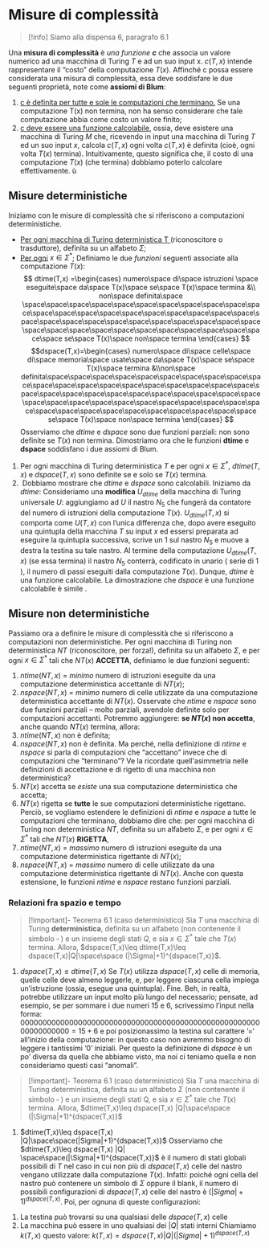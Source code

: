 # Misure di complessità
>[!info]
>Siamo alla dispensa 6, paragrafo 6.1

Una **misura di complessità** è *una funzione **c*** che associa un valore numerico ad una macchina di Turing $T$ e ad un suo input x.
$c(T,x)$ intende rappresentare il “costo” della computazione $T(x)$.
Affinché c possa essere considerata una misura di complessità, essa deve soddisfare le due seguenti proprietà, note come **assiomi di Blum**: 
1) <u>c è definita per tutte e sole le computazioni che terminano.</u> Se una computazione T(x) non termina, non ha senso considerare che tale computazione abbia come costo un valore finito; 
2) <u>c deve essere una funzione calcolabile</u>, ossia, deve esistere una macchina di Turing $M$ che, ricevendo in input una macchina di Turing $T$ ed un suo input $x$, calcola $c(T,x)$ ogni volta $c(T,x)$ è definita (cioè, ogni volta $T(x)$ termina). 
Intuitivamente, questo significa che, il costo di una computazione $T(x)$ (che termina) dobbiamo poterlo calcolare effettivamente. ù
## Misure deterministiche
Iniziamo con le misure di complessità che si riferiscono a computazioni deterministiche.
- <u>Per ogni macchina di Turing deterministica T </u> (riconoscitore o trasduttore), definita su un alfabeto $\Sigma$; 
- <u>Per ogni</u> $x\in\Sigma^*$; 
Definiamo le due *funzioni* seguenti associate alla computazione $T(x)$: 																					
$$
dtime(T,x) =\begin{cases} 
numero\space di\space istruzioni \space eseguite\space da\space T(x)\space se\space T(x)\space termina &\\
non\space definita\space \space\space\space\space\space\space\space\space\space\space\space\space\space\space\space\space\space\space\space\space\space\space\space\space\space\space\space\space\space\space\space\space\space\space\space\space\space\space\space\space\space\space\space\space se\space T(x)\space non\space termina
\end{cases} $$
$$dspace(T,x)=\begin{cases}
numero\space di\space celle\space di\space memoria\space usate\space da\space T(x)\space se\space T(x)\space termina &\\non\space definita\space\space\space\space\space\space\space\space\space\space\space\space\space\space\space\space\space\space\space\space\space\space\space\space\space\space\space\space\space\space\space\space\space\space\space\space\space\space\space\space\space\space\space\space\space\space\space\space\space\space\space\space se\space T(x)\space non\space termina
\end{cases}
$$
Osserviamo che $dtime$ e $dspace$ sono due funzioni parziali: non sono definite se $T(x)$ non termina.
Dimostriamo ora che le funzioni **dtime** e **dspace** soddisfano i due assiomi di Blum. 
1) Per ogni macchina di Turing deterministica $T$ e per ogni $x\in\Sigma^*$, $dtime(T,x)$ e $dspace(T,x)$ sono definite se e solo se $T(x)$ termina. 
2)  Dobbiamo mostrare che $dtime$ e $dspace$ sono calcolabili. 
Iniziamo da $dtime$:
Consideriamo una **modifica** $U_{dtime}$ della macchina di Turing universale $U$: 
aggiungiamo ad $U$ il nastro $N_5$ che fungerà da contatore del numero di istruzioni della computazione $T(x)$.
$U_{dtime}(T,x)$ si comporta come $U(T,x)$ con l’unica differenza che, dopo avere eseguito una quintupla della macchina $T$ su input $x$ ed essersi preparata ad eseguire la quintupla successiva, scrive un 1 sul nastro $N_5$ e muove a destra la testina su tale nastro. 
Al termine della computazione $U_{dtime}(T,x)$ (se essa termina) il nastro $N_5$ conterrà, codificato in unario ( serie di 1 ), il numero di passi eseguiti dalla computazione $T(x)$. Dunque, $dtime$ è una funzione calcolabile. 
La dimostrazione che $dspace$ è una funzione calcolabile è simile .
## Misure non deterministiche
Passiamo ora a definire  le misure di complessità che si riferiscono a computazioni non deterministiche. Per ogni macchina di Turing non deterministica $NT$ (riconoscitore, per forza!), definita su un alfabeto $\Sigma$, e per ogni $x\in\Sigma^*$ tali che $NT(x)$ **ACCETTA**, definiamo le due funzioni seguenti: 
1. $ntime(NT,x)$ = *minimo* numero di istruzioni eseguite da una computazione deterministica accettante di  $NT(x)$; 
2. $nspace(NT,x)$ = *minimo* numero di celle utilizzate da una computazione deterministica accettante di $NT(x)$.
Osservate che $ntime$ e $nspace$ sono due funzioni parziali – molto parziali, avendole definite solo per computazioni accettanti.
Potremmo aggiungere: **se $NT(x)$ non accetta**, anche quando $NT(x)$ termina, allora:
1. $ntime(NT,x)$ non è definita;
2. $nspace(NT,x)$ non è definita.
Ma perché, nella definizione di $ntime$ e $nspace$ si parla di  computazioni che “accettano” invece che di computazioni che “terminano”?
Ve la ricordate quell'asimmetria nelle definizioni di accettazione e di rigetto di una macchina non deterministica?
1. $NT(x)$ accetta se *esiste* una sua computazione deterministica che accetta;
2. $NT(x)$ rigetta se **tutte** le sue computazioni deterministiche rigettano.
Perciò, se vogliamo estendere le definizioni di $ntime$ e $nspace$ a tutte le computazioni che terminano, dobbiamo dire che: per ogni macchina di Turing non deterministica $NT$, definita su un alfabeto $\Sigma$, e per ogni $x\in\Sigma^*$ tali che $NT(x)$ **RIGETTA**, 
1. $ntime(NT,x)$ = *massimo* numero di istruzioni eseguite da una computazione deterministica rigettante di $NT(x)$; 
2. $nspace(NT,x)$ = *massimo* numero di celle utilizzate da una computazione deterministica rigettante di $NT(x)$.
Anche con questa estensione, le funzioni $ntime$ e $nspace$ restano funzioni parziali.
### Relazioni fra spazio e tempo
>[!important]- Teorema 6.1 (caso deterministico) 
>Sia $T$ una macchina di Turing **deterministica**, definita su un alfabeto  (non contenente il simbolo $\square$ ) e un insieme degli stati $Q$, e sia $x\in\Sigma^*$  tale che $T(x)$ termina. Allora,
>$dspace(T,x)\leq dtime(T,x)\leq dspace(T,x)|Q|\space\space (|\Sigma|+1)^{dspace(T,x)}$. 

1) $dspace(T,x)\leq dtime(T,x)$
Se $T(x)$ utilizza $dspace(T,x)$ celle di memoria, quelle celle deve almeno leggerle, e, per leggere ciascuna cella impiega un’istruzione (ossia, esegue una quintupla). Fine.
Beh, in realtà, potrebbe utilizzare un input molto più lungo del necessario; pensate, ad esempio, se per sommare i due numeri 15 e 6, scrivessimo l’input nella forma: $00000000000000000000000000000000000000000000000000000000000000000=15+6$ e poi posizionassimo la testina sul carattere ’=‘ all’inizio della computazione: in questo caso non avremmo bisogno di leggere i tantissimi ‘0’ iniziali. Per questo la definizione di $dspace$ è un po’ diversa da quella che abbiamo visto, ma noi ci teniamo quella e non consideriamo questi casi “anomali”.
>[!important]- Teorema 6.1 (caso deterministico)
>Sia $T$ una macchina di Turing deterministica, definita su un alfabeto $\Sigma$ (non contenente il simbolo $\square$ ) e un insieme degli stati Q, e sia $x\in\Sigma^*$ tale che $T(x)$ termina. Allora,
>$dtime(T,x)\leq dspace(T,x) |Q|\space\space (|\Sigma|+1)^{dspace(T,x)}$
1)  $dtime(T,x)\leq dspace(T,x) |Q|\space\space(|Sigma|+1)^{dspace(T,x)}$
Osserviamo che $dtime(T,x)\leq dspace(T,x) |Q| \space\space(|\Sigma|+1)^{dspace(T,x)}$  è il numero di stati globali possibili di $T$ nel caso in cui non più di $dspace(T,x)$ celle del nastro vengano utilizzate dalla computazione $T(x)$.
Infatti: 
poiché ogni cella del nastro può contenere un simbolo di $\Sigma$ oppure il blank, il numero di possibili configurazioni di $dspace(T,x)$ celle del nastro è $(|Sigma|+1)^{dspace(T,x)}$.
Poi, per ognuna di queste configurazioni:
1. La testina può trovarsi su una qualsiasi delle $dspace(T,x)$ celle
2. La macchina può essere in uno qualsiasi dei $|Q|$ stati interni
Chiamiamo $k(T,x)$ questo valore: $k(T,x) = dspace(T,x)|Q|(|Sigma|+1)^{dspace(T,x)}$ 
